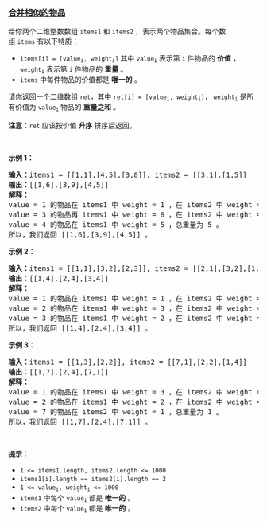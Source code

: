 ### [合并相似的物品](https://leetcode-cn.com/problems/merge-similar-items)

<p>给你两个二维整数数组&nbsp;<code>items1</code> 和&nbsp;<code>items2</code>&nbsp;，表示两个物品集合。每个数组&nbsp;<code>items</code>&nbsp;有以下特质：</p>

<ul>
	<li><code>items[i] = [value<sub>i</sub>, weight<sub>i</sub>]</code> 其中&nbsp;<code>value<sub>i</sub></code>&nbsp;表示第&nbsp;<code>i</code>&nbsp;件物品的&nbsp;<strong>价值</strong>&nbsp;，<code>weight<sub>i</sub></code>&nbsp;表示第 <code>i</code>&nbsp;件物品的 <strong>重量</strong>&nbsp;。</li>
	<li><code>items</code>&nbsp;中每件物品的价值都是 <strong>唯一的</strong>&nbsp;。</li>
</ul>

<p>请你返回一个二维数组&nbsp;<code>ret</code>，其中&nbsp;<code>ret[i] = [value<sub>i</sub>, weight<sub>i</sub>]</code>，&nbsp;<code>weight<sub>i</sub></code>&nbsp;是所有价值为&nbsp;<code>value<sub>i</sub></code><sub>&nbsp;</sub>物品的&nbsp;<strong>重量之和</strong>&nbsp;。</p>

<p><strong>注意：</strong><code>ret</code>&nbsp;应该按价值 <strong>升序</strong>&nbsp;排序后返回。</p>

<p>&nbsp;</p>

<p><strong>示例 1：</strong></p>

<pre>
<b>输入：</b>items1 = [[1,1],[4,5],[3,8]], items2 = [[3,1],[1,5]]
<b>输出：</b>[[1,6],[3,9],[4,5]]
<b>解释：</b>
value = 1 的物品在 items1 中 weight = 1 ，在 items2 中 weight = 5 ，总重量为 1 + 5 = 6 。
value = 3 的物品再 items1 中 weight = 8 ，在 items2 中 weight = 1 ，总重量为 8 + 1 = 9 。
value = 4 的物品在 items1 中 weight = 5 ，总重量为 5 。
所以，我们返回 [[1,6],[3,9],[4,5]] 。
</pre>

<p><strong>示例 2：</strong></p>

<pre>
<b>输入：</b>items1 = [[1,1],[3,2],[2,3]], items2 = [[2,1],[3,2],[1,3]]
<b>输出：</b>[[1,4],[2,4],[3,4]]
<b>解释：</b>
value = 1 的物品在 items1 中 weight = 1 ，在 items2 中 weight = 3 ，总重量为 1 + 3 = 4 。
value = 2 的物品在 items1 中 weight = 3 ，在 items2 中 weight = 1 ，总重量为 3 + 1 = 4 。
value = 3 的物品在 items1 中 weight = 2 ，在 items2 中 weight = 2 ，总重量为 2 + 2 = 4 。
所以，我们返回 [[1,4],[2,4],[3,4]] 。</pre>

<p><strong>示例 3：</strong></p>

<pre>
<b>输入：</b>items1 = [[1,3],[2,2]], items2 = [[7,1],[2,2],[1,4]]
<b>输出：</b>[[1,7],[2,4],[7,1]]
<strong>解释：
</strong>value = 1 的物品在 items1 中 weight = 3 ，在 items2 中 weight = 4 ，总重量为 3 + 4 = 7 。
value = 2 的物品在 items1 中 weight = 2 ，在 items2 中 weight = 2 ，总重量为 2 + 2 = 4 。
value = 7 的物品在 items2 中 weight = 1 ，总重量为 1 。
所以，我们返回 [[1,7],[2,4],[7,1]] 。
</pre>

<p>&nbsp;</p>

<p><strong>提示：</strong></p>

<ul>
	<li><code>1 &lt;= items1.length, items2.length &lt;= 1000</code></li>
	<li><code>items1[i].length == items2[i].length == 2</code></li>
	<li><code>1 &lt;= value<sub>i</sub>, weight<sub>i</sub> &lt;= 1000</code></li>
	<li><code>items1</code>&nbsp;中每个 <code>value<sub>i</sub></code>&nbsp;都是 <b>唯一的</b>&nbsp;。</li>
	<li><code>items2</code>&nbsp;中每个 <code>value<sub>i</sub></code>&nbsp;都是 <b>唯一的</b>&nbsp;。</li>
</ul>

